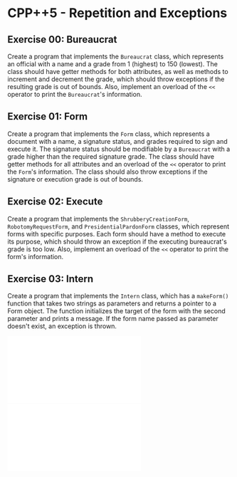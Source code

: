 # CPP++5 - Repetition and Exceptions

## Exercise 00: Bureaucrat
Create a program that implements the `Bureaucrat` class, which represents an official with a name and a grade from 1 (highest) to 150 (lowest). The class should have getter methods for both attributes, as well as methods to increment and decrement the grade, which should throw exceptions if the resulting grade is out of bounds. Also, implement an overload of the `<<` operator to print the `Bureaucrat`'s information.

## Exercise 01: Form
Create a program that implements the `Form` class, which represents a document with a name, a signature status, and grades required to sign and execute it. The signature status should be modifiable by a `Bureaucrat` with a grade higher than the required signature grade. The class should have getter methods for all attributes and an overload of the `<<` operator to print the `Form`'s information. The class should also throw exceptions if the signature or execution grade is out of bounds.

## Exercise 02: Execute
Create a program that implements the `ShrubberyCreationForm`, `RobotomyRequestForm`, and `PresidentialPardonForm` classes, which represent forms with specific purposes. Each form should have a method to execute its purpose, which should throw an exception if the executing bureaucrat's grade is too low. Also, implement an overload of the `<<` operator to print the form's information.

## Exercise 03: Intern
Create a program that implements the `Intern` class, which has a `makeForm()` function that takes two strings as parameters and returns a pointer to a Form object. The function initializes the target of the form with the second parameter and prints a message. If the form name passed as parameter doesn't exist, an exception is thrown.

![notes 1](./notes.05.pdf)
![notes 2](./notes1.05.pdf)
